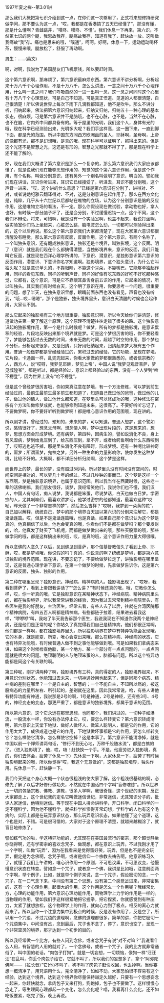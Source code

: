 
1997年夏之禅--第3.01讲

那么我们大概把第七识介绍到这一点，在你们这一次够用了，正式将来想修持研究做学问，那不要认为这一点，“哎，我都是在香港搞了五天已经懂了”，那没有懂，那是什么懂啊？青蛙跳井，“噗咚、噗咚、不懂”。我们休息一下再来，第六识，不然第七识的两个腿，我思故我存，腿痛故我存，知道有我了，赶快放一放。这叫做我痛故“我”存。痛也是思来的哦，“噗通”，呵呵。好啊，休息一下，运动运动喝杯茶，慢慢来哦，腿放松了，舒服了再动啊。

男生：……(英文)

啊，对啊，我说为了美国朋友们飞机票钱，所以要赶时间。

这个第六意识啊，那麻烦了，第六意识最麻烦东西。第六意识不讲分析啊，分析起来十万八千个心理作用，不是十万八千，怎么么讲法，一念之间十万八千个心理作用，什么叫一念之间？我们呼吸自然的一进一出叫一念，这一念之间同时这个心里有十万八千个心理现状，可是自己不知道。可是真正悟道、见道的人都很清楚，自己很清楚！所以佛说世界上每次下雨下几滴我都知道，他不是吹牛。那么不讲分析，归纳起来，佛法把第六意识归纳起来，归纳又归纳，归纳五十一种心理的基本状态，很麻烦。可是第六意识并不是脑哦，也不在心脏，也不是，当然不在心脏，也不在脑，它内外中间都具备有的。等于屋里的光明，我们这个人，身体有光的哦，现在科学已经测验出来，光明多大呢？我们手这样高，这一圈下来，一直到脚下面，都是光的范围。所以中国东方同西方欧洲画的圣人，耶稣啊，圣母啊，上帝的像都有光，那不是幻想哦，是真的哦，现在科学可以证明了，照得出来的。但是这个光还不是智慧之光，这还是有形的，智慧之光那就不得了了，那是现在科学上还不能了解的。

好，现在我们大概讲了第六意识是那么一个复杂的，那么第六意识我们大家应该都懂了，就是说我们现在能够思想作用的、知觉的这个第六意识作用，但是这个作用，有个名称，叫做分别意识，还有另外一个别名叫做明了意识，明白的。譬如我们现在讲话，耳识你听进来，耳识它已经接受了，听进去，耳识不能分别哦，这个声音一进来，“哎，这个讲的什么意思？”已经是第六意识在分别了，讲得对、不对，或者说她纪雅云翻译得对、不对，这是分别意识在起作用了。那么在西方文化是，纯粹，几乎从十六世纪以后都站在唯物的立场，认为这个分别意识是脑的反应作用，这是唯物立场的看法，不一定。那么你假设现在做试验，拿动物也好，拿人也好，有时候一部分脑子坏了，还是会分别，不过缓慢迟钝一点，这个不同，这个我们不辩论。将来，可惜啊，我是没有一个实验室啊，也盖不起来，我说打坐啊，做实验室你们马上坐起来，心脏怎么跳，脑电波怎么动，一切都可以测验得出来的，这个以后再说。那么这个第六意识我们大家都清楚了，现在大家第六意识都很清醒没有睡觉，那么第六意识有反面，反面作用，这个第六意识，有两个名称了，一个叫独头意识，还有翻成独影意识，独影还是个境界，叫独影境，这个反面。明了（意识）就是我们现在什么都搞得清楚，当独影境界来，意识的反面，我们只能叫它反面，就是现在西洋心理学所讲的，下意识、潜意识，是独影意识第六意识的反面作用，潜意识、下意识你名字知道啊。独影境界，这个独头意识，为什么它叫独头呢？就是意识单头的，不靠眼睛，不靠这个耳朵，不靠嘴巴，它能够单独起作用，同样的看见东西，同样的听到声音，同样的好像有吃东西的好吃不好吃那种感觉，它都有，这个意识，可是它不靠眼耳鼻舌身前五识的作用，它起来的情况，所以叫独头。其实我们有时候白天，这个明了意识在用，你要思考一个问题，很重要的问题，想了半天，在独头意识里想，眼睛前面东西也没有看见，声音也没有听到，“哦…哎…嗯嗯”，那个是独影，独头境界里头，意识白天清醒的时候也会起作用，大家认不到。

那么它起来的独影境有三个地方很重要，独影意识啊，所以今天给你们讲清楚，修道做功夫第一要了解这个原理，这个原理不清楚往往走错了很多的路。这个独影意识起的独影境作用，第一个是什么时候呢？做梦，所有的梦都是独影境，是意识累积的经验，片段地反映出来那个境界就是梦。可是这个梦很厉害的哦，你不要轻看了，梦能够包括过去无数的时间，未来无数的时间，超越了时空的作用。那个梦也不分析，分析起来很多，又是归纳，只好用归纳起来，归纳起来梦大概有五个作用。普通一般做梦都是曾经经验过的，累积过去的经验，它的功能，呈现在梦境，它片段，卡通画一样，乱兜兜起来，你看大家做的梦都很熟悉的，或者信宗教的人，西方人，说“哎呀，我梦见耶稣，梦见上帝”，中国人说“我梦见观音菩萨，梦见城隍爷”，都是听过，都是经验过，意识上都经验过的东西，没有一个人梦到“哈不楞登”，因为世界上没有“哈不楞登”。

但是这个曾经梦很厉害哦，你如果真注意在梦境，有一个方法修炼，可以梦到前生经验过的，最前生最前生最多前生都知道了，知道自己做过他的爸爸，做过他的儿子，做过他的情人，做过他什么都知道，在梦里头可以修成功的哦，这种修法在密宗有个方法叫做修梦成就，也能够修到知道未来，这很高了。不要好听听忘记了，不要做梦啊，你不要好听听到做梦啊！都是唯心意识作用的范围哦，现在讲的。

所以刚才讲，曾经过的，预知的，未来的梦，可以知道。普通人想梦，这个譬如说，感情很好了，想念父母啊，想念情人啊，梦中出现片段的，这是想来的，想梦，思想方面会形成梦境。还有病梦，第四种，因病生的，譬如说消化不良，身上有风湿病，梦到给鬼压到了，给东西压到，拿不开，或者给鳄鱼啊给什么东西咬到了，哎呀逃也逃不掉，那是里头消化不良有障碍，形成梦境。还有一种呢比较神奇的，噩梦；所谓噩梦，鬼神之梦，另外一种生命的力量影响你，使你发生这种梦境，比较不好的。大概啊，都不详细分析归纳啊，这个梦是这样。

而世界上的梦，最长的梦，没有超过5秒钟。所以梦里头没有时间没有空间的，时间空间是相对的，可以梦几十年的经过，不过几秒钟的事而已。这个梦是这样一个东西啊，梦是独影意识境界，也属于意识范围。所以我当年在西藏时候，这些老一辈的活佛喇嘛，我们朋友很好，谈梦，我经常笑他们，我说你们也不懂，我们汉人，中国人有句话，痴人说梦，我说都是笨蛋，尽说梦话，白天也做白日梦。学密宗的人，尤其喇嘛们，最喜欢讲梦话，他学过密宗的他都知道，最喜欢这种“哎呦，昨天做了一个非常吉祥的梦”，然后怎么吉祥？“哎呀，我梦到一朵黄的花”，自己加以解释，统统自己，梦中的那个境界白天加以第六识的分别来注解它，都是鬼话连篇。哎，但是不是鬼话连篇哦，也是真话，如果自己那个意识认为这个梦是真的，他真相信了以后，他也会变真的哦，你看你们不是都在做梦吗？那个要发财的，哈，他真发了财买了飞机呢，而都是做梦做出来的哦，那些买股票的哦，那些做学问的哦，都是这样搞出来的哦，哎，是真的哦，这个意识作用力量大得很哦。

所以念佛的人念久了以后，见到佛见到菩萨，那个信基督教信久了看到上帝、耶稣，哎，都是梦境哦，你说假的吗？真的，你说真的啊？统统是梦境，都是第六意识独影的境界范围。现在讲，不要忘记了，不要给做梦拉走了，讲独影境在哪里呈现，这是普通心理学讲下意识，在第一个做梦的时候，先拿做梦告诉你，这是第六意识的反面，独头、独影的作用。

第二种在哪里呈现？独影意识。神经病，精神病的人。独影境出现了，“哎呀，我看到菩萨了，看到上帝跟我讲话了”“怎么讲？”有时候还真的哦，哦，它教你怎么样，哎，你一听真的哦，它是独影意识在某精神状态下，神经病院、精神病院里头的，都在独影境界，所以我常常讲我的经验，因为我过去常常到精神病院里头，有些医生是我的好朋友，主治医生，经常去看，有些人去了以后，往就在台湾医院那个精神病院，有四五百人啊都是精神病，有些都链子拉着，结果进去看我这样，“咿咿咿”叫，我站了半天我告诉那个医生，我说我现在不知道你我两个是神经病，还是他们是正常的呢？你站久了真觉得我们自己是精神病，他们都很正常啊，他们都是一样啊，都在独影境界里头。所以独影境界在梦中有特异功能会发现哦，它的本身，就是能变、所变，唯心会变出来哦，那么在精神病、神经病的状态，它也有特异功能哦，有时候普通人做不到之事他能够做到哦。可是如果我们拿病态来讲，如果这个时候检查他脑，某一个地方、某一个部分有一点点问题的，一点点问题就是很大的问题。绝顶聪明的人与绝顶笨蛋的人，脑都有问题，所以这个特异功能都是同这个有关联的啊。

第三种呢，刚才讲两种了啊，独影境界有三种，真的得定的人，独影境界起来，不用意识分别状态，他能知过去未来，一切神通妙用也起来了，但是同那个病态、精神病的差别在哪里？一个是自主的，智慧的；一个不能自主，不知所以然的，被这股病态的力量所左右、所引起的，差别就在这里。因此我常常说，哈，有些人讲他有特异功能有神通，我说那是2号的啊，1号是神通，2号是神经，还有些3号、4号的，神经变态的变态，那更严重了，都是意识的独影境界，都属于意识的范围。

所以第六意识，这个它永远在那里思想，也同那个，我们讲过的，一切种子如瀑流，一股流水一样，你没有办法停止它。哎，要怎么样转变它？第六意识转成清明，第六意识上天堂下地狱、做好人做坏人、做笨人聪明人，都是它的作用，它的作用太大了，成佛成道也是它的作用，下地狱做坏事都是它的作用，要怎么样转变它？怎么样使它清净，怎么样使它空掉？这是本事了。第六意识不能清净掉，就是中国以前一个禅师讲两句话，“修行不到无心地，万种千般随水流”，都是白搞的了。（进入独影境了，他，哎，嗨！赶快换一个手。不是，他疲劳进入独影境，真的，你们去体会，疲劳了休息一下）先休息一下啊，大家休息一下，疲劳了有时候独影境起来的哦，所以你觉得“哎，我这个无意做的”，这都是独影境界，独头作用。先休息一下，赶快静一下。

我们今天把这个身心大概一个状态很粗浅的使大家了解，这个粗浅很基础的啊，必修先了解了以后才好修行做功夫，不然就在中国话四个字叫“盲修瞎练”。所以世界上一切的包括宗教、佛教、道教，很多人学啊，我很奇怪，这个世纪的末期，反正大家都走上，这个世纪我的定名它叫做迷信世纪，非常迷信，尤其知识分子的，批评人家迷信，他特别迷信。等于现在中国人拼命讲科学，开口科学、闭口科学的一定不懂科学，因为他不懂科学，就把科学推崇得非常幻想，学科学的人也有这个毛病的，实际上都是在玩弄意识状态，那么玩弄意识状态，如果他懂了这个道理，这个也是对，不错。可是很可惜的，大家对于这个原理不清楚，就越来越糊涂了，就盲目地修炼了。

譬如练气功的啦，学这特异功能的，尤其现在在美国最流行的密宗，那个超觉静坐你晓得啊，还有学密宗的喜欢念咒子、做观想，都在意识上玩弄。不过我刚才用了一个字啊，叫做“玩弄”，因为在我看来是觉得蛮好笑，玩弄，但是也不是完全玩弄，假定是为念佛啊，念咒子啊，或者是信仰一个宗教去祷告啊，他意识练习久了，就懂了我们上午讲的，唯心识作用一个原则，不可思议熏，不可思议变，他慢慢意识状态在转变。譬如念一个咒子，或者念一个佛，我讲是比如哦，注意前面两个字啊，举个例子，比如，就是举个例子来说，念一个咒子，假设密切的念，一个咒子，在一口气念下来，中间没有第二个思想，没有第二个感觉岔进来，非常密集的，这有一个心理作用，起很大的作用，这个作用是怎么一个作用呢？我经常比方，心理的功能作用，第六意识心理功能作用，同物理学上力学的作用是一样的。当物理的作用，譬如我们手这样很紧地把它握拳，把它捏紧，你就感觉到有种压力，太紧了就想放松，这个物理学上的作用，就向心力到了极点，相反的离心力就起来了。所以当你一个注意力集中到极点的时候，反是没有作用了，反是空了，所以用一个咒语，不过咒语的道理啊，念佛的道理都很多，简单的讲，你把它密切一个咒语集中，中间没有岔，念到最后，咒子也不念了，停了，意识也空了，呈现一个非常空灵的境界，那才达到一个初步的目的。

所以我经常做一个比方，有些人问到念佛，或者念咒子有说“对不对嘛？”我说看什么人用，有智慧的人用的就对了，一个念佛号，或者一个咒子，我的比方就非常通俗了，叫中国的老话，“肉包子打狗”。就是一切妄想，一切烦恼，像狗一样“汪汪汪”在乱叫，你丢个肉包子给它，它就不叫了，所以我们的妄想多了，拿个“阿弥陀佛阿——（拉长音）”它(他)不叫了，狗不叫了肉包子赶快收回，也丢掉啊。当你妄想一概清净了，用咒语用什么，完全清净了，如如不动。大家恐怕很不容易有这个经验，达到这个境界，达到这个境界你尽量保持越定久越好，只要有一个思想妄念一起来，你赶快就念，拿肉包子又来打狗，狗跑掉，包子也不要做了。这样慢慢心念走了，等生理同心理都起一个变化，怎么变化呢？唔，我看再什么变化，还不如吃饭要紧，吃完了饭，晚上再说。



